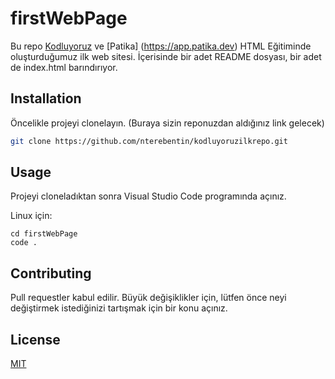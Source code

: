 # firstWebPage
Bu repo [Kodluyoruz](https://www.kodluyoruz.org) ve [Patika] (https://app.patika.dev) HTML Eğitiminde oluşturduğumuz ilk web sitesi. 
İçerisinde bir adet README dosyası, bir adet de index.html barındırıyor.

## Installation

Öncelikle projeyi clonelayın. (Buraya sizin reponuzdan aldığınız link gelecek)

```bash
git clone https://github.com/nterebentin/kodluyoruzilkrepo.git
```

## Usage

Projeyi cloneladıktan sonra Visual Studio Code programında açınız.

Linux için:
```linux
cd firstWebPage
code .
```

## Contributing
Pull requestler kabul edilir. Büyük değişiklikler için, lütfen önce neyi değiştirmek istediğinizi tartışmak için bir konu açınız.


## License
[MIT](https://choosealicense.com/licenses/mit/)

